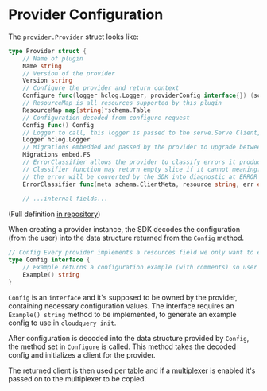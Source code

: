 # Provider Configuration

The `provider.Provider` struct looks like:

```go
type Provider struct {
	// Name of plugin
	Name string
	// Version of the provider
	Version string
	// Configure the provider and return context
	Configure func(logger hclog.Logger, providerConfig interface{}) (schema.ClientMeta, error)
	// ResourceMap is all resources supported by this plugin
	ResourceMap map[string]*schema.Table
	// Configuration decoded from configure request
	Config func() Config
	// Logger to call, this logger is passed to the serve.Serve Client, if not define Serve will create one instead.
	Logger hclog.Logger
	// Migrations embedded and passed by the provider to upgrade between versions
	Migrations embed.FS
	// ErrorClassifier allows the provider to classify errors it produces during table execution, and return them as diagnostics to the user.
	// Classifier function may return empty slice if it cannot meaningfully convert the error into diagnostics. In this case
	// the error will be converted by the SDK into diagnostic at ERROR level and RESOLVING type.
	ErrorClassifier func(meta schema.ClientMeta, resource string, err error) []diag.Diagnostic
	
	// ...internal fields...
```

(Full definition [in repository](https://github.com/cloudquery/cq-provider-sdk/blob/main/provider/provider.go))

When creating a provider instance, the SDK decodes the configuration (from the user) into the data structure returned from the `Config` method.

```go
// Config Every provider implements a resources field we only want to extract that in fetch execution
type Config interface {
	// Example returns a configuration example (with comments) so user clients can generate an example config
	Example() string
}
```

`Config` is an `interface` and it's supposed to be owned by the provider, containing necessary configuration values.
The interface requires an `Example() string` method to be implemented, to generate an example config to use in `cloudquery init`.

After configuration is decoded into the data structure provided by `Config`, the method set in `Configure` is called.
This method takes the decoded config and initializes a client for the provider.

The returned client is then used per [table](../table/overview) and if a [multiplexer](../table/multiplexer-and-deletefilter) is enabled it's passed on to the multiplexer to be copied.
